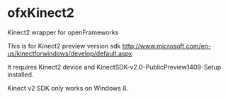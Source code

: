 ofxKinect2
==========

Kinect2 wrapper for openFrameworks

This is for Kinect2 preview version sdk
http://www.microsoft.com/en-us/kinectforwindows/develop/default.aspx

It requires Kinect2 device and KinectSDK-v2.0-PublicPreview1409-Setup installed.

Kinect v2 SDK only works on Windows 8.
